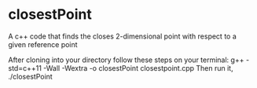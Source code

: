 # closestPoint
A c++ code that finds the closes 2-dimensional point with respect to a given reference point

After cloning into your directory follow these steps on your terminal:
  g++ -std=c++11 -Wall -Wextra -o closestPoint closestpoint.cpp
Then run it,
  ./closestPoint
